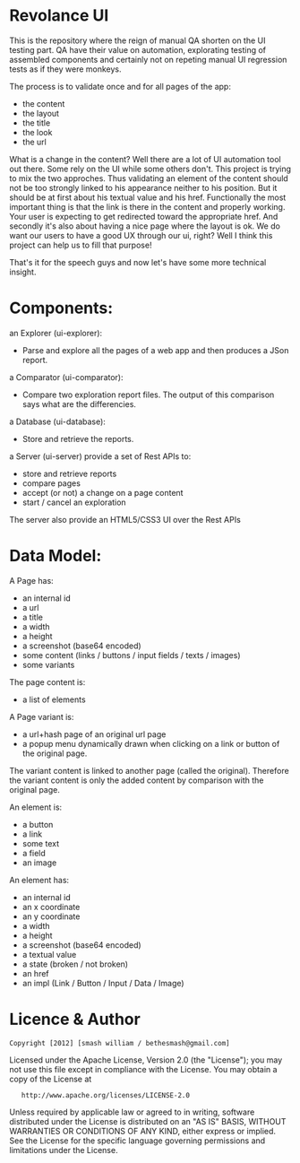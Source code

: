 Revolance UI
============


This is the repository where the reign of manual QA shorten on the UI testing part.
QA have their value on automation, explorating testing of assembled components and 
certainly not on repeting manual UI regression tests as if they were monkeys.

The process is to validate once and for all pages of the app:
  - the content
  - the layout
  - the title
  - the look
  - the url
  
What is a change in the content?
Well there are a lot of UI automation tool out there. Some rely on the UI while some others don't.
This project is trying to mix the two approches. Thus validating an element of the content should not be too strongly 
linked to his appearance neither to his position. But it should be at first about his textual value and his href.
Functionally the most important thing is that the link is there in the content and properly working. 
Your user is expecting to get redirected toward the appropriate href. And secondly it's also about
having a nice page where the layout is ok. We do want our users to have a good UX through our ui, right?
Well I think this project can help us to fill that purpose!

That's it for the speech guys and now let's have some more technical insight.


Components:
===========


an Explorer (ui-explorer):
  - Parse and explore all the pages of a web app and then produces a JSon report.
  
a Comparator (ui-comparator): 
  - Compare two exploration report files. The output of this comparison says what are the differencies.
  
a Database (ui-database):
  - Store and retrieve the reports.
      
a Server (ui-server) provide a set of Rest APIs to:
  - store and retrieve reports
  - compare pages
  - accept (or not) a change on a page content
  - start / cancel an exploration

The server also provide an HTML5/CSS3 UI over the Rest APIs 

Data Model:
===========

A Page has:
  - an internal id
  - a url
  - a title
  - a width 
  - a height
  - a screenshot (base64 encoded)
  - some content (links / buttons / input fields / texts / images)
  - some variants

The page content is:
  - a list of elements
      
A Page variant is:
  - a url+hash page of an original url page
  - a popup menu dynamically drawn when clicking on a link or button of the original page.
  
The variant content is linked to another page (called the original). Therefore the variant content is only
the added content by comparison with the original page.
      
      
An element is:
  - a button
  - a link
  - some text
  - a field
  - an image
      
An element has:
  - an internal id
  - an x coordinate
  - an y coordinate
  - a width
  - a height
  - a screenshot (base64 encoded)
  - a textual value
  - a state (broken / not broken)
  - an href
  - an impl (Link / Button / Input / Data / Image)
      
Licence & Author
================

    Copyright [2012] [smash william / bethesmash@gmail.com]

   Licensed under the Apache License, Version 2.0 (the "License");
   you may not use this file except in compliance with the License.
   You may obtain a copy of the License at

       http://www.apache.org/licenses/LICENSE-2.0

   Unless required by applicable law or agreed to in writing, software
   distributed under the License is distributed on an "AS IS" BASIS,
   WITHOUT WARRANTIES OR CONDITIONS OF ANY KIND, either express or implied.
   See the License for the specific language governing permissions and
   limitations under the License.
   
   
